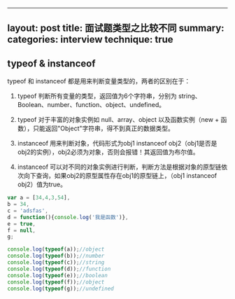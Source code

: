 <!--
 * @Descripttion:
 * @Author: Mona
 * @Date: 2021-06-04 15:14:46
 * @LastEditTime: 2021-06-04 15:23:27
-->
---
layout: post
title: 面试题类型之比较不同
summary:
categories: interview
technique: true
---

## typeof & instanceof

typeof 和 instanceof 都是用来判断变量类型的，两者的区别在于：

1. typeof 判断所有变量的类型，返回值为6个字符串，分别为 string、Boolean、number、function、object、undefined。

2. typeof 对于丰富的对象实例如 null、array、object 以及函数实例（new + 函数），只能返回"Object"字符串，得不到真正的数据类型。

3. instanceof 用来判断对象，代码形式为obj1 instanceof obj2（obj1是否是obj2的实例），obj2必须为对象，否则会报错！其返回值为布尔值。

4. instanceof 可以对不同的对象实例进行判断，判断方法是根据对象的原型链依次向下查询，如果obj2的原型属性存在obj1的原型链上，（obj1 instanceof obj2）值为true。

```javascript
var a = [34,4,3,54],
b = 34,
c = 'adsfas',
d = function(){console.log('我是函数')},
e = true,
f = null,
g;

console.log(typeof(a));//object
console.log(typeof(b));//number
console.log(typeof(c));//string
console.log(typeof(d));//function
console.log(typeof(e));//boolean
console.log(typeof(f));//object
console.log(typeof(g));//undefined
```
